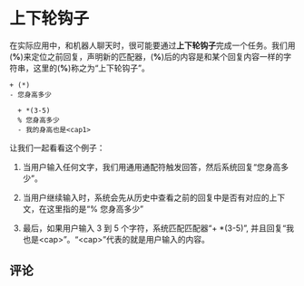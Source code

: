 # 上下轮钩子

在实际应用中，和机器人聊天时，很可能要通过**上下轮钩子**完成一个任务。我们用(**%**)来定位之前回复，声明新的匹配器，(**%**)后的内容是和某个回复内容一样的字符串，这里的(**%**)称之为“上下轮钩子”。

```
+ (*)
- 您身高多少

  + *(3-5)
  % 您身高多少
  - 我的身高也是<cap1>
```

让我们一起看看这个例子：

1. 当用户输入任何文字，我们用通用通配符触发回答，然后系统回复“您身高多少”。

2. 当用户继续输入时，系统会先从历史中查看之前的回复中是否有对应的上下文，在这里指的是“% 您身高多少”

3. 最后，如果用户输入 3 到 5 个字符，系统匹配匹配器“+ \*(3-5)”, 并且回复“我也是&#60;cap&#62;”。“&#60;cap&#62;”代表的就是用户输入的内容。

## 评论

<script src="https://utteranc.es/client.js"
        repo="chatopera/docs"
        issue-term="pathname"
        label="Comment"
        theme="github-light"
        crossorigin="anonymous"
        async>
</script>
